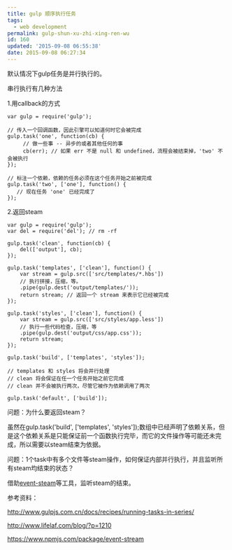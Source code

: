 ```yaml
---
title: gulp 顺序执行任务
tags:
  - web development
permalink: gulp-shun-xu-zhi-xing-ren-wu
id: 160
updated: '2015-09-08 06:55:38'
date: 2015-09-08 06:27:34
---
```


默认情况下gulp任务是并行执行的。

串行执行有几种方法

1.用callback的方式

    var gulp = require('gulp');

    // 传入一个回调函数，因此引擎可以知道何时它会被完成
    gulp.task('one', function(cb) {
         // 做一些事 -- 异步的或者其他任何的事
         cb(err); // 如果 err 不是 null 和 undefined，流程会被结束掉，'two' 不会被执行
    });

    // 标注一个依赖，依赖的任务必须在这个任务开始之前被完成
    gulp.task('two', ['one'], function() {
       // 现在任务 'one' 已经完成了
    });

2.返回steam

    var gulp = require('gulp');
    var del = require('del'); // rm -rf

    gulp.task('clean', function(cb) {
        del(['output'], cb);
    });

    gulp.task('templates', ['clean'], function() {
        var stream = gulp.src(['src/templates/*.hbs'])
        // 执行拼接，压缩，等。
        .pipe(gulp.dest('output/templates/'));
        return stream; // 返回一个 stream 来表示它已经被完成
    });

    gulp.task('styles', ['clean'], function() {
        var stream = gulp.src(['src/styles/app.less'])
        // 执行一些代码检查，压缩，等
        .pipe(gulp.dest('output/css/app.css'));
        return stream;
    });

    gulp.task('build', ['templates', 'styles']);

    // templates 和 styles 将会并行处理
    // clean 将会保证在任一个任务开始之前它完成
    // clean 并不会被执行两次，尽管它被作为依赖调用了两次

    gulp.task('default', ['build']);

问题：为什么要返回steam？

虽然在gulp.task('build', ['templates', 'styles']);数组中已经声明了依赖关系，但是这个依赖关系是只能保证前一个函数执行完毕，而它的文件操作等可能还未完成，所以需要以steam结束为依据。

问题：1个task中有多个文件等steam操作，如何保证内部并行执行，并且监听所有steam均结束的状态？

借助[event-steam](https://www.npmjs.com/package/event-stream)等工具，监听steam的结束。

参考资料：

http://www.gulpjs.com.cn/docs/recipes/running-tasks-in-series/

http://www.lifelaf.com/blog/?p=1210

https://www.npmjs.com/package/event-stream
